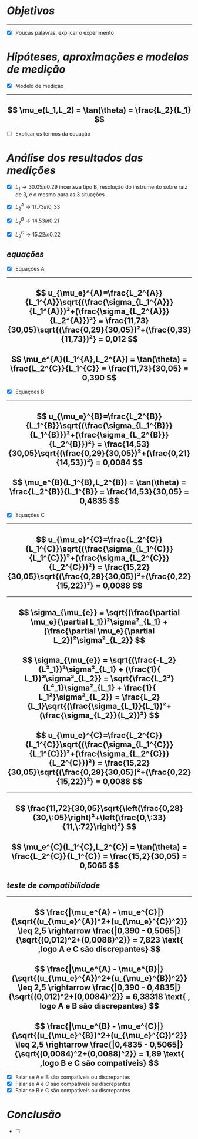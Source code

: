# *Objetivos*
---
* [x] Poucas palavras, explicar o experimento

# *Hipóteses, aproximações e modelos de medição*
* [x] Modelo de medição 
---
$$
\mu_e(L_1,L_2) = \tan(\theta) = \frac{L_2}{L_1}
$$
---
* [ ] Explicar os termos da equação

# *Análise dos resultados das medições*

* [x] $L_1 \rightarrow 30.05 in 0.29\text{ incerteza tipo B, resolução do instrumento sobre raiz de 3, é o mesmo para as 3 situações}$
* [x] $L_2^{A} \rightarrow 11.73 in 0,33\text{}$
* [x] $L_2^{B} \rightarrow 14.53 in 0.21\text{}$
* [x] $L_2^{C} \rightarrow 15.22in0.22\text{}$


## *equações*
* [x] Equações A
---
$$
u_{\mu_e}^{A}=\frac{L_2^{A}}{L_1^{A}}\sqrt{(\frac{\sigma_{L_1^{A}}}{L_1^{A}})²+(\frac{\sigma_{L_2^{A}}}{L_2^{A}})²} = \frac{11,73}{30,05}\sqrt{(\frac{0,29}{30,05})²+(\frac{0,33}{11,73})²} = 0,012
$$
---
$$
\mu_e^{A}(L_1^{A},L_2^{A}) = \tan(\theta) = \frac{L_2^{C}}{L_1^{C}} = \frac{11,73}{30,05} = 0,390
$$
---
* [x] Equações B
---
$$
u_{\mu_e}^{B}=\frac{L_2^{B}}{L_1^{B}}\sqrt{(\frac{\sigma_{L_1^{B}}}{L_1^{B}})²+(\frac{\sigma_{L_2^{B}}}{L_2^{B}})²} = \frac{14,53}{30,05}\sqrt{(\frac{0,29}{30,05})²+(\frac{0,21}{14,53})²} = 0,0084
$$
---
$$
\mu_e^{B}(L_1^{B},L_2^{B}) = \tan(\theta) = \frac{L_2^{B}}{L_1^{B}} = \frac{14,53}{30,05} = 0,4835
$$
---
* [x] Equações C
---
$$
u_{\mu_e}^{C}=\frac{L_2^{C}}{L_1^{C}}\sqrt{(\frac{\sigma_{L_1^{C}}}{L_1^{C}})²+(\frac{\sigma_{L_2^{C}}}{L_2^{C}})²} = \frac{15,22}{30,05}\sqrt{(\frac{0,29}{30,05})²+(\frac{0,22}{15,22})²} = 0,0088
$$
---
---
$$
\sigma_{\mu_{e}} = \sqrt{(\frac{\partial \mu_e}{\partial L_1})²\sigma²_{L_1} + (\frac{\partial \mu_e}{\partial L_2})²\sigma²_{L_2}}
$$
---
$$
\sigma_{\mu_{e}} = \sqrt{(\frac{-L_2}{L²_1})²\sigma²_{L_1} + (\frac{1}{ L_1})²\sigma²_{L_2}} = \sqrt{\frac{L_2²}{L⁴_1}\sigma²_{L_1} + \frac{1}{ L_1²}\sigma²_{L_2}} = \frac{L_2}{L_1}\sqrt{(\frac{\sigma_{L_1}}{L_1})²+(\frac{\sigma_{L_2}}{L_2})²}
$$
---
$$
u_{\mu_e}^{C}=\frac{L_2^{C}}{L_1^{C}}\sqrt{(\frac{\sigma_{L_1^{C}}}{L_1^{C}})²+(\frac{\sigma_{L_2^{C}}}{L_2^{C}})²} = \frac{15,22}{30,05}\sqrt{(\frac{0,29}{30,05})²+(\frac{0,22}{15,22})²} = 0,0088
$$
---

---
$$
\frac{11,72}{30,05}\sqrt{\left(\frac{0,28}{30,\:05}\right)²+\left(\frac{0,\:33}{11,\:72}\right)²}
$$
---
$$
\mu_e^{C}(L_1^{C},L_2^{C}) = \tan(\theta) = \frac{L_2^{C}}{L_1^{C}} = \frac{15,2}{30,05} = 0,5065
$$
---

## *teste de compatibilidade*
---
$$
\frac{|\mu_e^{A} - \mu_e^{C}|}{\sqrt{(u_{\mu_e}^{A})^2+(u_{\mu_e}^{C})^2}} \leq 2,5 \rightarrow \frac{|0,390 - 0,5065|}{\sqrt{(0,012)^2+(0,0088)^2}} = 7,823 \text{ ,logo A e C são discrepantes}
$$
---
$$
\frac{|\mu_e^{A} - \mu_e^{B}|}{\sqrt{(u_{\mu_e}^{A})^2+(u_{\mu_e}^{B})^2}} \leq 2,5 \rightarrow \frac{|0,390 - 0,4835|}{\sqrt{(0,012)^2+(0,0084)^2}} = 6,38318 \text{ , logo A e B são discrepantes}
$$
---
$$
\frac{|\mu_e^{B} - \mu_e^{C}|}{\sqrt{(u_{\mu_e}^{B})^2+(u_{\mu_e}^{C})^2}} \leq 2,5 \rightarrow \frac{|0,4835 - 0,5065|}{\sqrt{(0,0084)^2+(0,0088)^2}} = 1,89 \text{ ,logo B e C são compatíveis}
$$
---
* [x] Falar se A e B são compatíveis ou discrepantes
* [x] Falar se A e C são compatíveis ou discrepantes
* [x] Falar se B e C são compatíveis ou discrepantes

# *Conclusão*
* [ ] 


